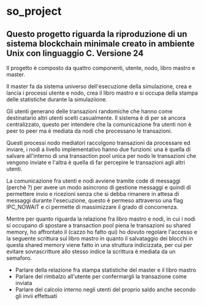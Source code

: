 # so_project

## Questo progetto riguarda la riproduzione di un sistema blockchain minimale creato in ambiente Unix con linguaggio C. Versione 24

Il progetto è composto da quattro componenti, utente, nodo, libro mastro e master.

Il master fa da sistema universo dell'esecuzione della simulazione, crea e lancia i processi utente e nodo, crea il libro mastro e si occupa della stampa delle statistiche durante la simulaziione.

Gli utenti generano delle transazioni randomiche che hanno come destinatario altri utenti scelti casualmente. Il sistema è di per sè ancora centralizzato, questo per intendere che la comunicazione fra utenti non è peer to peer ma è mediata da nodi che processano le transazioni.

Questi processi nodo mediatori raccolgono transazioni da processare ed inviare, i nodi a livello implementativo hanno due funzioni: una è quella di salvare all'interno di una transaction pool unica per nodo le transazioni che vengono inviate e l'altra è quella di far percepire le transazioni agli altri utenti.

La comunicazione fra utenti e nodi avviene tramite code di messaggi (perchè ?) per avere un modo asincrono di gestione messaggi e quindi di permettere invio e ricezioni senza che si debba rimanere in attesa di messaggi durante l'esecuzione, questo è permeso attraverso una flag IPC_NOWAIT e ci permette di massimizzare il grado di concorrenza.

Mentre per quanto riguarda la relazione fra libro mastro e nodi, in cui i nodi si occupano di spostare a transaction pool piena le transazioni su shared memory, ho affrontato il (cazzo ho fatto qui) ho dovuto regolare l'accesso e la seguente scrittura sul libro mastro in quanto il salvataggio dei blocchi in questa shared memory viene fatto in una struttura indicizzata, per cui per evitare sovrascritture allo stesso indice la scrittura è mediata da un semaforo.

- Parlare della relazione fra stampa statistiche del master e il libro mastro
- Parlare del rimbalzo all'utente per confermargli la transazione come inviata
- Parlare del calcolo interno negli utenti del proprio saldo anche secondo gli invii effettuati